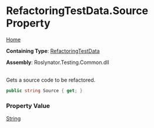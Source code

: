 # RefactoringTestData\.Source Property

[Home](../../../../README.md)

**Containing Type**: [RefactoringTestData](../README.md)

**Assembly**: Roslynator\.Testing\.Common\.dll

\
Gets a source code to be refactored\.

```csharp
public string Source { get; }
```

### Property Value

[String](https://docs.microsoft.com/en-us/dotnet/api/system.string)

